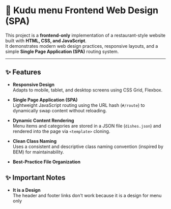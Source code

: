 # 🍔 Kudu menu Frontend Web Design (SPA)

This project is a **frontend-only** implementation of a restaurant-style website built with **HTML, CSS, and JavaScript**.  
It demonstrates modern web design practices, responsive layouts, and a simple **Single Page Application (SPA)** routing system.

---

## ✨ Features

- **Responsive Design**  
  Adapts to mobile, tablet, and desktop screens using CSS Grid, Flexbox.

- **Single Page Application (SPA)**  
  Lightweight JavaScript routing using the URL hash (`#/route`) to dynamically swap content without reloading.

- **Dynamic Content Rendering**  
  Menu items and categories are stored in a JSON file (`dishes.json`) and rendered into the page via `<template>` cloning.

- **Clean Class Naming**  
  Uses a consistent and descriptive class naming convention (inspired by BEM) for maintainability.

- **Best-Practice File Organization**  


## ✨ Important Notes

- **It is a Design**  
  The header and footer links don't work because it is a design for menu only
